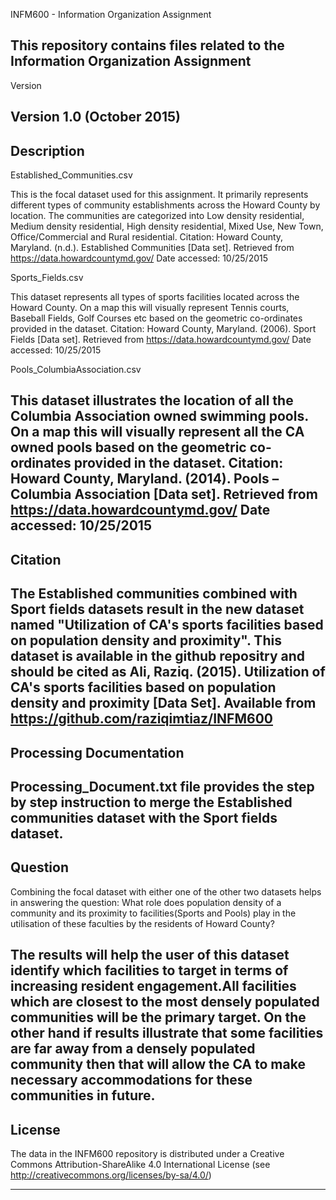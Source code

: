 INFM600 - Information Organization Assignment


This repository contains files related to the Information Organization Assignment
--------------------------------------------------------------------------------------------------------------------------
Version


Version 1.0 (October 2015)
-----------------------------------------------------------------------------------------------------------------------------
Description
-----------

Established_Communities.csv

This is the focal dataset used for this assignment. It primarily represents different types of community establishments across the Howard County by location. The communities are categorized into Low density residential, Medium density residential, High density residential, Mixed Use, New Town, Office/Commercial and Rural residential.
Citation: Howard County, Maryland. (n.d.). Established Communities [Data set]. Retrieved from https://data.howardcountymd.gov/ Date accessed: 10/25/2015

Sports_Fields.csv

This dataset represents all types of sports facilities located across the Howard County. On a map this will visually represent Tennis courts, Baseball Fields, Golf Courses etc based on the geometric co-ordinates provided in the dataset.
Citation: Howard County, Maryland. (2006). Sport Fields [Data set]. Retrieved from https://data.howardcountymd.gov/ Date accessed: 10/25/2015


Pools_ColumbiaAssociation.csv

This dataset illustrates the location of all the Columbia Association owned swimming pools. On a map this will visually represent all the CA owned pools based on the geometric co-ordinates provided in the dataset.
Citation: Howard County, Maryland. (2014). Pools – Columbia Association [Data set]. Retrieved from https://data.howardcountymd.gov/ Date accessed: 10/25/2015
-----------------------------------------------------------------------------------------------------------------------------------------------------------------------
Citation
--------

The Established communities combined with Sport fields datasets result in the new dataset named "Utilization of CA's sports facilities based on population density and proximity". This dataset is available in the github repositry and should be cited as Ali, Raziq. (2015). Utilization of CA's sports facilities based on population density and proximity [Data Set]. Available from https://github.com/raziqimtiaz/INFM600
-----------------------------------------------------------------------------------------------------------------------------------------------------------------------
Processing Documentation
------------------------

Processing_Document.txt file provides the step by step instruction to merge the Established communities dataset with the Sport fields dataset.
-----------------------------------------------------------------------------------------------------------------------------------------------------------------------
Question
--------
Combining the focal dataset with either one of the other two datasets helps in answering the question: What role does population density of a community and its proximity to facilities(Sports and Pools) play in the utilisation of these faculties by the residents of Howard County? 
 
The results will help the user of this dataset identify which facilities to target in terms of increasing resident engagement.All facilities which are closest to the most densely populated communities will be the primary target. On the other hand if results illustrate that some facilities are far away from a densely populated community then that will allow the CA to make necessary accommodations for these communities in future.
-----------------------------------------------------------------------------------------------------------------------------------------------------------------------
License
-------

The data in the INFM600 repository is distributed under a Creative Commons Attribution-ShareAlike 4.0 International License (see http://creativecommons.org/licenses/by-sa/4.0/)

-----------------------------------------------------------------------------------------------------------------------------------------------------------------------





























































